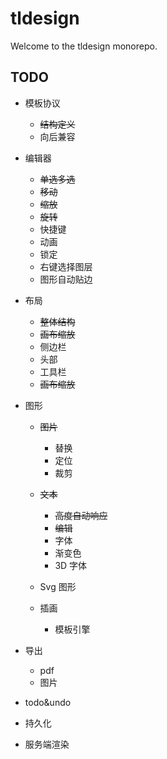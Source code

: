 # tldesign

Welcome to the tldesign monorepo.

## TODO

- 模板协议

  - ~~结构定义~~
  - 向后兼容

- 编辑器

  - ~~单选多选~~
  - ~~移动~~
  - ~~缩放~~
  - ~~旋转~~
  - 快捷键
  - 动画
  - 锁定
  - 右键选择图层
  - 图形自动贴边

- 布局

  - ~~整体结构~~
  - ~~画布缩放~~
  - 侧边栏
  - 头部
  - 工具栏
  - ~~画布缩放~~

- 图形

  - ~~图片~~

    - 替换
    - 定位
    - 裁剪

  - ~~文本~~

    - ~~高度自动响应~~
    - ~~编辑~~
    - 字体
    - 渐变色
    - 3D 字体

  - Svg 图形

  - 插画

    - 模板引擎

- 导出

  - pdf
  - 图片

- todo&undo
- 持久化
- 服务端渲染
